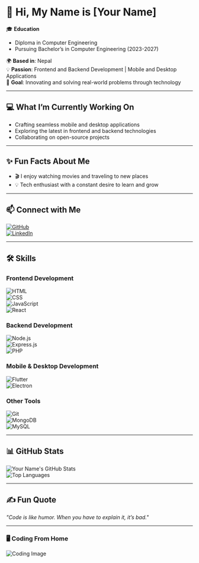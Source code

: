 # 👋 Hi, My Name is [Your Name]

🎓 **Education**  
- Diploma in Computer Engineering  
- Pursuing Bachelor’s in Computer Engineering (2023-2027)  

🌍 **Based in**: Nepal  
💡 **Passion**: Frontend and Backend Development | Mobile and Desktop Applications  
🚀 **Goal**: Innovating and solving real-world problems through technology  

---

## 💻 What I’m Currently Working On  
- Crafting seamless mobile and desktop applications  
- Exploring the latest in frontend and backend technologies  
- Collaborating on open-source projects  

---

## ✨ Fun Facts About Me  
- 🎬 I enjoy watching movies and traveling to new places  
- 💡 Tech enthusiast with a constant desire to learn and grow  

---

## 📫 Connect with Me  
[![GitHub](https://img.shields.io/badge/GitHub-%2312100E.svg?style=for-the-badge&logo=github&logoColor=white)](https://github.com/yourusername)  
[![LinkedIn](https://img.shields.io/badge/LinkedIn-%230A66C2.svg?style=for-the-badge&logo=linkedin&logoColor=white)](https://linkedin.com/in/yourprofile)  

---

## 🛠 Skills  
### Frontend Development  
![HTML](https://img.shields.io/badge/HTML-%23E34F26.svg?style=for-the-badge&logo=html5&logoColor=white)  
![CSS](https://img.shields.io/badge/CSS-%231572B6.svg?style=for-the-badge&logo=css3&logoColor=white)  
![JavaScript](https://img.shields.io/badge/JavaScript-%23F7DF1E.svg?style=for-the-badge&logo=javascript&logoColor=black)  
![React](https://img.shields.io/badge/React-%2361DAFB.svg?style=for-the-badge&logo=react&logoColor=black)

### Backend Development  
![Node.js](https://img.shields.io/badge/Node.js-%23339933.svg?style=for-the-badge&logo=node.js&logoColor=white)  
![Express.js](https://img.shields.io/badge/Express.js-%23404D59.svg?style=for-the-badge&logo=express&logoColor=white)  
![PHP](https://img.shields.io/badge/PHP-%23777BB4.svg?style=for-the-badge&logo=php&logoColor=white)

### Mobile & Desktop Development  
![Flutter](https://img.shields.io/badge/Flutter-%2302569B.svg?style=for-the-badge&logo=flutter&logoColor=white)  
![Electron](https://img.shields.io/badge/Electron-%47848F.svg?style=for-the-badge&logo=electron&logoColor=white)

### Other Tools  
![Git](https://img.shields.io/badge/Git-%23F05033.svg?style=for-the-badge&logo=git&logoColor=white)  
![MongoDB](https://img.shields.io/badge/MongoDB-%2347A248.svg?style=for-the-badge&logo=mongodb&logoColor=white)  
![MySQL](https://img.shields.io/badge/MySQL-%234479A1.svg?style=for-the-badge&logo=mysql&logoColor=white)

---

## 📊 GitHub Stats  
![Your Name's GitHub Stats](https://github-readme-stats.vercel.app/api?username=yourusername&show_icons=true&theme=radical)  
![Top Languages](https://github-readme-stats.vercel.app/api/top-langs/?username=yourusername&layout=compact&theme=radical)

---

## ✍️ Fun Quote  
*"Code is like humor. When you have to explain it, it’s bad."*  

---

### 🖥 Coding From Home  
![Coding Image](https://media.giphy.com/media/Y4ak9Ki2GZCbJxAnJD/giphy.gif)

